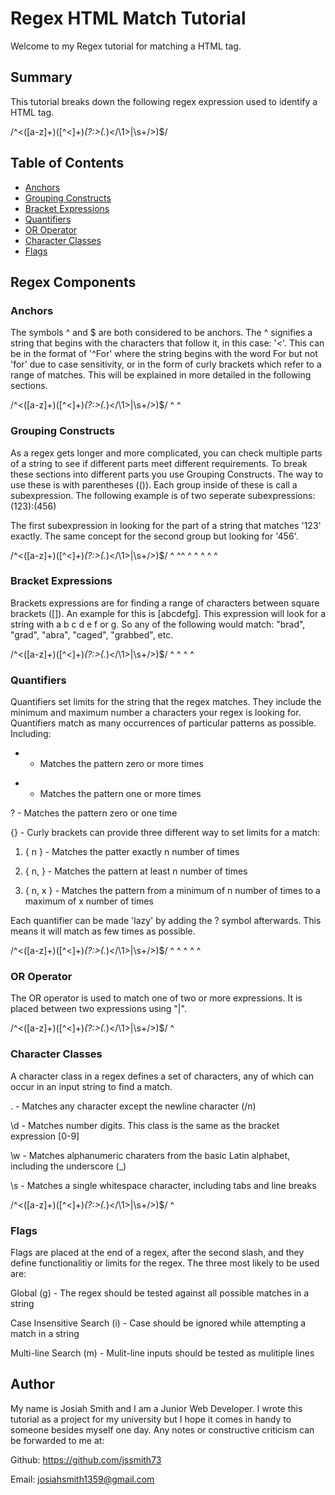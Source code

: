 # Regex HTML Match Tutorial

Welcome to my Regex tutorial for matching a HTML tag.

## Summary

This tutorial breaks down the following regex expression used to identify a HTML tag. 

/^<([a-z]+)([^<]+)*(?:>(.*)<\/\1>|\s+\/>)$/

## Table of Contents

- [Anchors](#anchors)
- [Grouping Constructs](#grouping-contructs)
- [Bracket Expressions](#bracket-expressions)
- [Quantifiers](#quantifiers)
- [OR Operator](#or-operator)
- [Character Classes](#character-classes)
- [Flags](#flags)

## Regex Components

### Anchors

The symbols ^ and $ are both considered to be anchors. The ^ signifies a string that begins with the characters that follow it, in this case: '<'. This can be in the format of '^For' where the string begins with the word For but not 'for' due to case sensitivity, or in the form of curly brackets which refer to a range of matches. This will be explained in more detailed in the following sections.

/^<([a-z]+)([^<]+)*(?:>(.*)<\/\1>|\s+\/>)$/
 ^                                       ^

### Grouping Constructs

As a regex gets longer and more complicated, you can check multiple parts of a string to see if different parts meet different requirements. To break these sections into different parts you use Grouping Constructs. The way to use these is with parentheses (()). Each group inside of these is call a subexpression. The following example is of two seperate subexpressions: (123):(456)

The first subexpression in looking for the part of a string that matches '123' exactly. The same concept for the second group but looking for '456'.

/^<([a-z]+)([^<]+)*(?:>(.*)<\/\1>|\s+\/>)$/
   ^      ^^     ^ ^   ^  ^             ^

### Bracket Expressions

Brackets expressions are for finding a range of characters between square brackets ([]). An example for this is [abcdefg]. This expression will look for a string with a b c d e f or g. So any of the following would match: "brad", "grad", "abra", "caged", "grabbed", etc.

/^<([a-z]+)([^<]+)*(?:>(.*)<\/\1>|\s+\/>)$/
    ^   ^   ^  ^  

### Quantifiers

Quantifiers set limits for the string that the regex matches. They include the minimum and maximum number a characters your regex is looking for. Quantifiers match as many occurrences of particular patterns as possible. Including:

* - Matches the pattern zero or more times

+ - Matches the pattern one or more times

? - Matches the pattern zero or one time

{} - Curly brackets can provide three different way to set limits for a match: 
 
 1. { n } - Matches the patter exactly n number of times

 2. { n, } - Matches the pattern at least n number of times

 3. { n, x } - Matches the pattern from a minimum of n number of times to a maximum of x number of times


 Each quantifier can be made 'lazy' by adding the ? symbol afterwards. This means it will match as few times as possible.

 /^<([a-z]+)([^<]+)*(?:>(.*)<\/\1>|\s+\/>)$/
          ^      ^ ^      ^          ^

 
### OR Operator 

The OR operator is used to match one of two or more expressions. It is placed between two expressions using "|".

/^<([a-z]+)([^<]+)*(?:>(.*)<\/\1>|\s+\/>)$/
                                 ^ 

### Character Classes

A character class in a regex defines a set of characters, any of which can occur in an input string to find a match.

. - Matches any character except the newline character (/n)

\d - Matches number digits. This class is the same as the bracket expression [0-9]

\w - Matches alphanumeric charaters from the basic Latin alphabet, including the underscore (_)

\s - Matches a single whitespace character, including tabs and line breaks

/^<([a-z]+)([^<]+)*(?:>(.*)<\/\1>|\s+\/>)$/
                                   ^

### Flags

Flags are placed at the end of a regex, after the second slash, and they define functionalitiy or limits for the regex. The three most likely to be used are: 

Global (g) - The regex should be tested against all possible matches in a string

Case Insensitive Search (i) - Case should be ignored while attempting a match in a string

Multi-line Search (m) - Mulit-line inputs should be tested as mulitiple lines


## Author

My name is Josiah Smith and I am a Junior Web Developer. 
I wrote this tutorial as a project for my university but I hope it comes in handy to someone besides myself one day.
Any notes or constructive criticism can be forwarded to me at:

Github: https://github.com/jssmith73

Email: josiahsmith1359@gmail.com